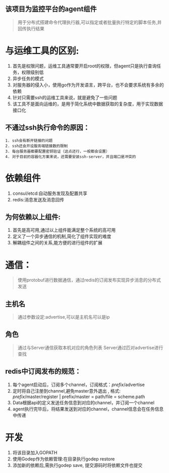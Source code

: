 ## 该项目为监控平台的agent组件
> 用于分布式搭建命令代理执行器,可以指定或者批量执行特定的脚本任务,并回传执行结果

#  与运维工具的区别:
1. 首先是权限问题，运维工具通常要开启root的权限，但agent只是执行查询任务，权限级别低
2. 异步任务的模式
3. 对服务器的侵入小，使用go作为开发语言，跨平台，也不会要求系统有多余的依赖
4. 针对只需要ssh的运维工具来说，就是避免了一些问题
5. 该工具不是面向运维的，是用于简化系统中数据获取的复杂度，用于实现数据接口化
## 不通过ssh执行命令的原因：
    1. ssh会有断开链接的问题
    2. ssh还会开设服务端链接数的限制
    3. 每台服务器都要配置密钥验证（这点还行，一般都会设置）
    4. 对于目前的容器化方案来说，还需要安装ssh-server，并且端口是冲突的

# 依赖组件
1. consul/etcd:自动服务发现及配置共享
2. redis:消息发送及消息回传
## 为何依赖以上组件:
1. 首先是高可用,通过以上组件能满足整个系统的高可用
2. 定义了一个异步通信的机制,简化了组件实现的难度
3. 解耦组件之间的关系,能方便的进行组件的扩展

# 通信：
> 使用protobuf进行数据通信，通过redis的订阅发布实现异步消息的分布式发送
## 主机名
> 通过参数设定:advertise,可以是主机名可以是ip
## 角色
> 通过与Server通信获取本机对应的角色列表
> Server通过匹对advertise进行查找
## redis中订阅发布的规范： 
1. 每个agent启动后，订阅多个channel，订阅格式：$prefix/$advertise
2. 定时将自己注册到channel,避免master意外退出 , 格式: $prefix/$master/register  | prefix/master  =  path/file  = scheme.path
3. Data根据api的定义发送任务信息到对应的channel，并订阅一个channel
4. agent执行完毕后，将结果发送到对应的channel，channel信息会在任务信息中传递

# 开发
1. 将该目录加入GOPATH
2. 使用Godep作为依赖管理:在目录执行godep restore
3. 添加新的依赖后,需执行godep save, 提交源码时将依赖文件也提交
